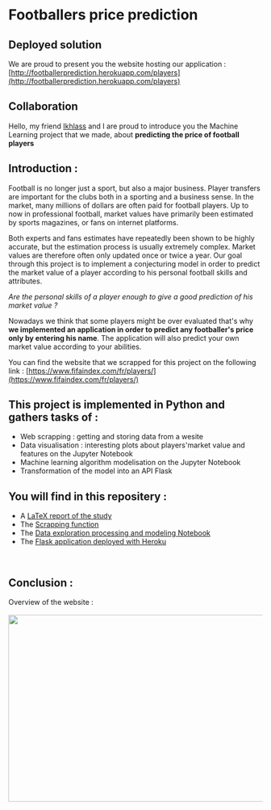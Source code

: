 # Footballers price prediction

## Deployed solution 
We are proud to present you the website hosting our application : [http://footballerprediction.herokuapp.com/players](http://footballerprediction.herokuapp.com/players)

## Collaboration 
Hello, my friend [Ikhlass](https://github.com/ikhlo) and I are proud to introduce you the Machine Learning project that we made, about **predicting the price of football players**


## Introduction :

Football is no longer just a sport, but also a major business. Player transfers are important for the clubs both in a sporting and a business sense. In the market, many millions of dollars are often paid for football players. Up to now in professional football, market values have primarily been estimated by sports magazines, or fans on internet platforms. 

Both experts and fans estimates have repeatedly been shown to be highly accurate, but the estimation process is usually extremely complex. Market values are therefore often only updated once or twice a year. Our goal through this project is to implement a conjecturing model in order to predict the market value of a player according to his personal football skills and attributes. 


*Are the personal skills of a player enough to give a good prediction of his market value ?*

Nowadays we think that some players might be over evaluated that's why **we implemented an application in order to predict any footballer's price only by entering his name**. The application will also predict your own market value according to your abilities.

You can find the website that we scrapped for this project on the following link : [https://www.fifaindex.com/fr/players/](https://www.fifaindex.com/fr/players/)
<br>


## This project is implemented in Python and gathers tasks of :
* Web scrapping : getting and storing data from a wesite
* Data visualisation : interesting plots about players'market value and features on the Jupyter Notebook
* Machine learning algorithm modelisation on the Jupyter Notebook
* Transformation of the model into an API Flask
  

## You will find in this repositery : 
* A [LaTeX report of the study](https://github.com/thomastrg/Price_prediction_footballers/blob/main/rapport/Player_Value_Prediction.pdf)
* The [Scrapping function](https://github.com/thomastrg/Price_prediction_footballers/blob/main/Scrapping/Scrapping_fifaindex_function.py)
* The [Data exploration processing and modeling Notebook](https://github.com/thomastrg/Price_prediction_footballers/blob/main/Modeling/EDA_And_ML_modeling.ipynb)
* The [Flask application deployed with Heroku](http://footballerprediction.herokuapp.com/players)
<br> 

## Conclusion : 
Overview of the website :  <br> <br>
<img src="https://github.com/thomastrg/Price_prediction_footballers/blob/main/rapport/Hnet-image.gif" width="600" height="370"/>
